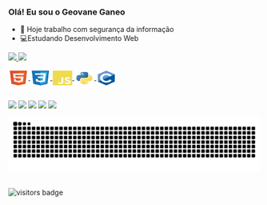 ### Olá! Eu sou o Geovane Ganeo

- 💼 Hoje trabalho com segurança da informação
- 💻Estudando Desenvolvimento Web

<div>
  <a href="https://github.com/geovaneganeo">
  <img height="180em" src="https://github-readme-stats.vercel.app/api?username=geovaneganeo&show_icons=true&theme=react&include_all_commits=true&count_private=true"/>
  <img height="180em" src="https://github-readme-stats.vercel.app/api/top-langs/?username=geovaneganeo&layout=compact&langs_count=1&theme=react"/>
</div>
<div style="display: inline_block"><br>
  <img align="center" alt="Geovane-HTML" height="30" width="40" src="https://raw.githubusercontent.com/devicons/devicon/master/icons/html5/html5-original.svg">
  <img align="center" alt="Geovane-CSS" height="30" width="40" src="https://raw.githubusercontent.com/devicons/devicon/master/icons/css3/css3-original.svg">
  <img align="center" alt="Geovane-Js" height="30" width="40" src="https://raw.githubusercontent.com/devicons/devicon/master/icons/javascript/javascript-plain.svg">
  <img align="center" alt="Geovane-Python" height="30" width="40" src="https://raw.githubusercontent.com/devicons/devicon/master/icons/python/python-original.svg">
  <img align="center" alt="Geovane-C" height="30" width="40" src="https://raw.githubusercontent.com/devicons/devicon/master/icons/c/c-original.svg">
</div>

##
  
<div> 
   <a href="https://facebook.com/geovane.ganeo.7" target="_blank"><img src="https://img.shields.io/badge/Facebook-1877F2?style=for-the-badge&logo=facebook&logoColor=white" target="_blank"></a>
  <a href="https://instagram.com/geovane.ganeo" target="_blank"><img src="https://img.shields.io/badge/-Instagram-%23E4405F?style=for-the-badge&logo=instagram&logoColor=white" target="_blank"></a>
  <a href = "mailto:contatogeovaneganeo@gmail.com"><img src="https://img.shields.io/badge/-Gmail-%23333?style=for-the-badge&logo=gmail&logoColor=white" target="_blank"></a>
  <a href="https://www.linkedin.com/in/geovane-ganeo" target="_blank"><img src="https://img.shields.io/badge/-LinkedIn-%230077B5?style=for-the-badge&logo=linkedin&logoColor=white" target="_blank"></a> 
 <a href="https://api.whatsapp.com/send?phone=5519983809665" target="_blank"><img src="https://img.shields.io/badge/WhatsApp-25D366?style=for-the-badge&logo=whatsapp&logoColor=white" target="_blank"></a> 
</div>  
  
![github contribution grid snake animation](https://raw.githubusercontent.com/geovaneganeo/geovaneganeo/output/github-contribution-grid-snake.svg)
  
##

<div>
  <img src="https://badges.pufler.dev/visits/geovaneganeo/geovaneganeo" alt="visitors badge" />  
</div>

